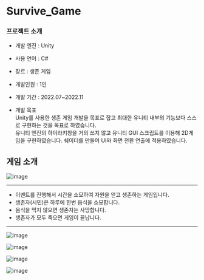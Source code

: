 # Survive_Game

### 프로젝트 소개

- 개발 엔진 : Unity
- 사용 언어 : C#
- 장르 : 생존 게임
- 개발인원 : 1인
- 개발 기간 : 2022.07~2022.11    

- 개발 목표    
 Unity를 사용한 생존 게임 개발을 목표로 잡고 최대한 유니티 내부의 기능보다 스스로 구현하는 것을 목표로 하였습니다.    
 유니티 엔진의 하이라키창을 거의 쓰지 않고 유니티 GUI 스크립트를 이용해 2D게임을 구현하였습니다. 쉐이더를 만들어 UI와 화면 전환 연출에 적용하였습니다.    


## 게임 소개
![image](https://user-images.githubusercontent.com/26815767/218053412-de566e09-b8a0-4e94-8174-1870a50bc655.png)

---
- 이벤트를 진행해서 시간을 소모하여 자원을 얻고 생존하는 게임입니다.
- 생존자(시민)은 하루에 한번 음식을 소모합니다.
- 음식을 먹지 않으면 생존자는 사망합니다.
- 생존자가 모두 죽으면 게임이 끝납니다.
---
![image](https://user-images.githubusercontent.com/26815767/218061175-5913b531-2e78-4048-ac1e-1fb6782b8b58.png)

![image](https://user-images.githubusercontent.com/26815767/218061360-af57a0e8-428a-4378-a3b8-f930a57c732f.png)

![image](https://user-images.githubusercontent.com/26815767/218061464-e40ed243-9b91-40d3-bcfc-5abb5b1c5ded.png)

![image](https://user-images.githubusercontent.com/26815767/218061531-62d3e956-9824-4208-99ac-0c295b80c7d3.png)
